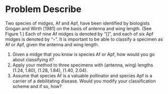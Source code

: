 # Problem Describe
Two species of midges, Af and Apf, have been identified by biologists Grogan and Wirth [1981] on the basis of antenna and wing length. (See Figure 1.) Each of nine Af midges is denoted by “[]”, and each of six Apf midges is denoted by “◦”. It is important to be able to classify a specimen as Af or Apf, given the antenna and wing length.  
1. Given a midge that you know is species Af or Apf, how would you go about classifying it?  
2. Apply your method to three specimens with (antenna, wing) lengths (1.24, 1.80), (1.28, 1.84), (1.40, 2.04).  
3. Assume that species Af is a valuable pollinator and species Apf is a carrier of a debilitating disease. Would you modify your classification scheme and if so, how?  

